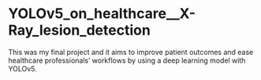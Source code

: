 # YOLOv5_on_healthcare__X-Ray_lesion_detection
This was my final project and it aims to improve patient outcomes and ease healthcare professionals’ workflows by using a deep learning model with YOLOv5.
